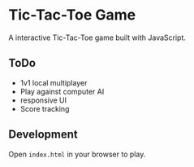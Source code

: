 # Tic-Tac-Toe Game

A interactive Tic-Tac-Toe game built with JavaScript.

## ToDo

- 1v1 local multiplayer
- Play against computer AI
- responsive UI
- Score tracking

## Development

Open `index.html` in your browser to play.
